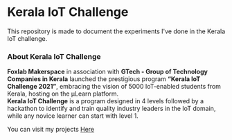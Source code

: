 # Kerala IoT Challenge
This repository is made to document the experiments I've done in the Kerala IoT challenge. 
### About Kerala IoT Challenge

__Foxlab Makerspace__ in association with __GTech - Group of Technology Companies in Kerala__ launched the prestigious program __“Kerala IoT Challenge 2021”__, embracing the vision of 5000 IoT-enabled students from Kerala, hosting on the µLearn platform.   
__Kerala IoT Challenge__ is a program designed in 4 levels followed by a hackathon to identify and train quality industry leaders in the IoT domain, while any novice learner can start with level 1.
     
You can visit my projects [Here](https://aswin-asokan.github.io/Kerala-IoT-Challenge/)
